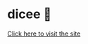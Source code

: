 # dicee 🎲

<a href="https://mahiprasad.github.io/dicee/" target = "_blank"> Click here to visit the site </a>
